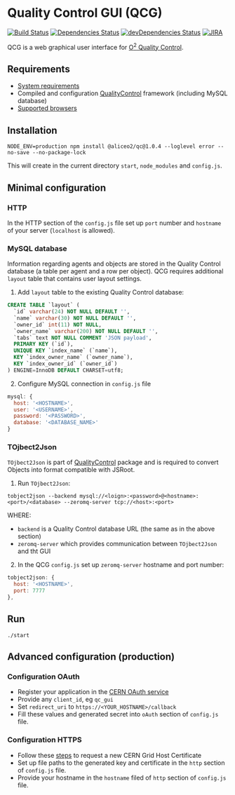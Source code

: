 # Quality Control GUI (QCG)
[![Build Status](https://travis-ci.org/AliceO2Group/WebUi.svg?branch=dev)](https://travis-ci.org/AliceO2Group/WebUi)
[![Dependencies Status](https://david-dm.org/AliceO2Group/WebUi/status.svg?path=QualityControl)](https://david-dm.org/AliceO2Group/WebUi?path=QualityControl)
[![devDependencies Status](https://david-dm.org/AliceO2Group/WebUi/dev-status.svg?path=QualityControl)](https://david-dm.org/AliceO2Group/WebUi?path=QualityControl&type=dev)
[![JIRA](https://img.shields.io/badge/JIRA-issues-blue.svg)](https://alice.its.cern.ch/jira/projects/OGUI)

QCG is a web graphical user interface for [O<sup>2</sup> Quality Control](https://github.com/AliceO2Group/QualityControl).

## Requirements
- [System requirements](https://github.com/AliceO2Group/WebUi/tree/master/Framework#system-requirements)
- Compiled and configuration [QualityControl](https://github.com/AliceO2Group/QualityControl) framework (including MySQL database)
- [Supported browsers](https://github.com/AliceO2Group/WebUi/tree/dev/Framework#minimum-browser-version-support)

## Installation
```
NODE_ENV=production npm install @aliceo2/qc@1.0.4 --loglevel error --no-save --no-package-lock
```

This will create in the current directory `start`, `node_modules` and `config.js`.

## Minimal configuration

### HTTP
In the HTTP section of the `config.js` file set up `port` number and `hostname` of your server (`localhost` is allowed).

### MySQL database
Information regarding agents and objects are stored in the Quality Control database (a table per agent and a row per object). QCG requires additional `layout` table that contains user layout settings.

1. Add `layout` table to the existing Quality Control database:
```sql
CREATE TABLE `layout` (
  `id` varchar(24) NOT NULL DEFAULT '',
  `name` varchar(30) NOT NULL DEFAULT '',
  `owner_id` int(11) NOT NULL,
  `owner_name` varchar(200) NOT NULL DEFAULT '',
  `tabs` text NOT NULL COMMENT 'JSON payload',
  PRIMARY KEY (`id`),
  UNIQUE KEY `index_name` (`name`),
  KEY `index_owner_name` (`owner_name`),
  KEY `index_owner_id` (`owner_id`)
) ENGINE=InnoDB DEFAULT CHARSET=utf8;
```

2. Configure MySQL connection in `config.js` file
```js
mysql: {
  host: '<HOSTNAME>',
  user: '<USERNAME>',
  password: '<PASSWORD>',
  database: '<DATABASE_NAME>'
}
```

### TOjbect2Json
`TOjbect2Json` is part of [QualityControl](https://github.com/AliceO2Group/QualityControl/blob/master/Framework/src/TObject2JsonServer.cxx) package and is required to convert Objects into format compatible with  JSRoot.

1. Run `TOjbect2Json`:
```
tobject2json --backend mysql://<loign>:<password>@<hostname>:<port>/<database> --zeromq-server tcp://<host>:<port>
```
WHERE:
 - `backend` is a Quality Control database URL (the same as in the above section)
 - `zeromq-server` which provides communication between `TOjbect2Json` and tht GUI

2. In the QCG `config.js` set up `zeromq-server` hostname and port number:
```js
tobject2json: {
  host: '<HOSTNAME>',
  port: 7777
},
```

## Run
```
./start
```

## Advanced configuration (production)
### Configuration OAuth
- Register your application in the [CERN OAuth service](https://sso-management.web.cern.ch/OAuth/RegisterOAuthClient.aspx)
- Provide any `client_id`, eg `qc_gui`
- Set `redirect_uri` to `https://<YOUR_HOSTNAME>/callback`
- Fill these values and generated secret into `oAuth` section of `config.js` file.

### Configuration HTTPS
- Follow these [steps](https://ca.cern.ch/ca/host/HostSelection.aspx?template=ee2host&instructions=openssl) to request a new CERN Grid Host Certificate
- Set up file paths to the generated key and certificate in the `http` section of `config.js` file.
- Provide your hostname in the `hostname` filed of `http` section of `config.js` file.
